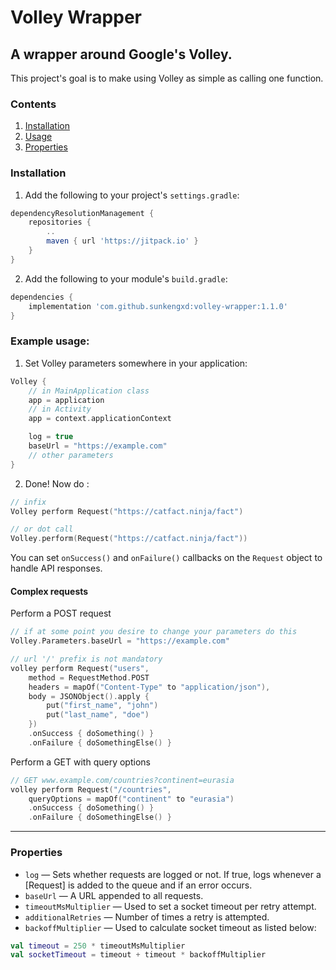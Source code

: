 # Volley Wrapper
## A wrapper around Google's Volley.

This project's goal is to make using Volley as simple as calling one function.

### Contents
1. [Installation](#installation)
2. [Usage](#example-usage)
3. [Properties](#properties)

### Installation
1. Add the following to your project's `settings.gradle`:
```gradle
dependencyResolutionManagement {
    repositories {
        ..
        maven { url 'https://jitpack.io' }
    }
}
```

2. Add the following to your module's `build.gradle`:
```gradle
dependencies {
    implementation 'com.github.sunkengxd:volley-wrapper:1.1.0'
}
```

### Example usage:

1. Set Volley parameters somewhere in your application:
```kotlin
Volley {
    // in MainApplication class
    app = application
    // in Activity
    app = context.applicationContext

    log = true
    baseUrl = "https://example.com"
    // other parameters
}
```

2. Done! Now do :
```kotlin
// infix
Volley perform Request("https://catfact.ninja/fact")

// or dot call
Volley.perform(Request("https://catfact.ninja/fact"))
```

You can set `onSuccess()` and `onFailure()` callbacks on the `Request` object to handle API responses.

#### Complex requests

Perform a POST request

```kotlin
// if at some point you desire to change your parameters do this
Volley.Parameters.baseUrl = "https://example.com"

// url '/' prefix is not mandatory
volley perform Request("users",
    method = RequestMethod.POST
    headers = mapOf("Content-Type" to "application/json"),
    body = JSONObject().apply {
        put("first_name", "john")
        put("last_name", "doe")
    })
    .onSuccess { doSomething() }
    .onFailure { doSomethingElse() }
```

Perform a GET with query options

```kotlin
// GET www.example.com/countries?continent=eurasia
volley perform Request("/countries",
    queryOptions = mapOf("continent" to "eurasia")
    .onSuccess { doSomething() }
    .onFailure { doSomethingElse() }
```
---

### Properties
- `log` — Sets whether requests are logged or not. If true, logs whenever a [Request] is added to the queue and if an error occurs.
- `baseUrl` — A URL appended to all requests.
- `timeoutMsMultiplier` — Used to set a socket timeout per retry attempt.
- `additionalRetries` — Number of times a retry is attempted.
- `backoffMultiplier` — Used to calculate socket timeout as listed below:
```kotlin
val timeout = 250 * timeoutMsMultiplier
val socketTimeout = timeout + timeout * backoffMultiplier
```